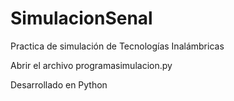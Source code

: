 # SimulacionSenal
Practica de simulación de Tecnologías Inalámbricas

Abrir el archivo programasimulacion.py

Desarrollado en Python
